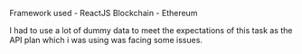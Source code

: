 Framework used - ReactJS
Blockchain - Ethereum

I had to use a lot of dummy data to meet the expectations of this task as the API plan which i was using was facing some issues.
